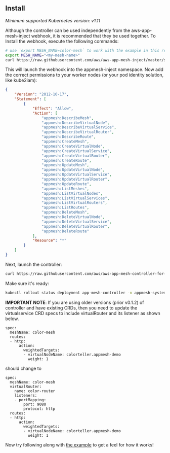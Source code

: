 ## Install

*Minimum supported Kubernetes version: v1.11*

Although the controller can be used independently from the aws-app-mesh-inject webhook, it is recommended that they be used together.  To Install the webhook, execute the following commands:

```bash
# use `export MESH_NAME=color-mesh` to work with the example in this repository.
export MESH_NAME="<my-mesh-name>"
curl https://raw.githubusercontent.com/aws/aws-app-mesh-inject/master/scripts/install.sh | bash
```

This will launch the webhook into the appmesh-inject namespace. Now add the correct permissions to your worker nodes (or your pod identity solution, like kube2iam):

```json
{
    "Version": "2012-10-17",
    "Statement": [
        {
            "Effect": "Allow",
            "Action": [
                "appmesh:DescribeMesh",
                "appmesh:DescribeVirtualNode",
                "appmesh:DescribeVirtualService",
                "appmesh:DescribeVirtualRouter",
                "appmesh:DescribeRoute",
                "appmesh:CreateMesh",
                "appmesh:CreateVirtualNode",
                "appmesh:CreateVirtualService",
                "appmesh:CreateVirtualRouter",
                "appmesh:CreateRoute",
                "appmesh:UpdateMesh",
                "appmesh:UpdateVirtualNode",
                "appmesh:UpdateVirtualService",
                "appmesh:UpdateVirtualRouter",
                "appmesh:UpdateRoute",
                "appmesh:ListMeshes",
                "appmesh:ListVirtualNodes",
                "appmesh:ListVirtualServices",
                "appmesh:ListVirtualRouters",
                "appmesh:ListRoutes",
                "appmesh:DeleteMesh",
                "appmesh:DeleteVirtualNode",
                "appmesh:DeleteVirtualService",
                "appmesh:DeleteVirtualRouter",
                "appmesh:DeleteRoute"
            ],
            "Resource": "*"
        }
    ]
}
```

Next, launch the controller:

```bash
curl https://raw.githubusercontent.com/aws/aws-app-mesh-controller-for-k8s/v0.1.2/deploy/all.yaml | kubectl apply -f -
```

Make sure it's ready:

```bash
kubectl rollout status deployment app-mesh-controller -n appmesh-system
```

__IMPORTANT NOTE__: If you are using older versions (prior v0.1.2) of controller and have existing CRDs, then you need to update the virtualservice CRD specs to include virtualRouter and its listener as shown below.
```
spec:
  meshName: color-mesh
  routes:
  - http:
      action:
        weightedTargets:
        - virtualNodeName: colorteller.appmesh-demo
          weight: 1
```
should change to
```
spec:
  meshName: color-mesh
  virtualRouter:
    name: color-router
    listeners:
    - portMapping:
        port: 9080
        protocol: http
  routes:
  - http:
      action:
        weightedTargets:
        - virtualNodeName: colorteller.appmesh-demo
          weight: 1
```

Now try following along with [the example](example.md) to get a feel for how it works!
